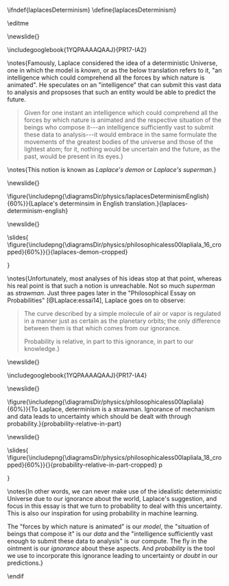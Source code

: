 \ifndef{laplacesDeterminism}
\define{laplacesDeterminism}

\editme

\newslide{}

\includegooglebook{1YQPAAAAQAAJ}{PR17-IA2}

\notes{Famously, Laplace considered the idea of a deterministic Universe, one in which the model is *known*, or as the below translation refers to it, "an intelligence which could comprehend all the forces by which nature is animated". He speculates on an "intelligence" that can submit this vast data to analysis and propsoses that such an entity would be able to predict the future.

>Given for one instant an intelligence which could comprehend all the forces by which nature is animated and the respective situation of the beings who compose it---an intelligence sufficiently vast to submit these data to analysis---it would embrace in the same formulate the movements of the greatest bodies of the universe and those of the lightest atom; for it, nothing would be uncertain and the future, as the past, would be present in its eyes.}

\notes{This notion is known as *Laplace's demon* or *Laplace's superman*.}

\newslide{}

\figure{\includepng{\diagramsDir/physics/laplacesDeterminismEnglish}{60%}}{Laplace's determinsim in English translation.}{laplaces-determinism-english}

\newslide{}

\slides{
\figure{\includepng{\diagramsDir/physics/philosophicaless00lapliala_16_cropped}{60%}}{}{laplaces-demon-cropped}

<!--\includepdfclip{\diagramsDir/physics/philosophicaless00lapliala.pdf}{0cm 6cm 0cm 3.2cm}{16}{80%}{}-->}
\notes{Unfortunately, most analyses of his ideas stop at that point, whereas his real point is that such a notion is unreachable. Not so much *superman* as *strawman*. Just three pages later in the "Philosophical Essay on Probabilities" [@Laplace:essai14], Laplace goes on to observe:

> The curve described by a simple molecule of air or vapor is regulated in a manner just as certain as the planetary orbits; the only difference between them is that which comes from our ignorance.
>
> Probability is relative, in part to this ignorance, in part to our knowledge.}

\newslide{}

\includegooglebook{1YQPAAAAQAAJ}{PR17-IA4}

\newslide{}

\figure{\includepng{\diagramsDir/physics/philosophicaless00lapliala}{60%}}{To Laplace, determinism is a strawman. Ignorance of mechanism and data leads to uncertainty which should be dealt with through probability.}{probability-relative-in-part}

\newslide{}

\slides{
\figure{\includepng{\diagramsDir/physics/philosophicaless00lapliala_18_cropped}{60%}}{}{probability-relative-in-part-cropped}
p
<!--\includepdfclip{\diagramsDir/physics/philosophicaless00lapliala.pdf}{0cm 6cm 0cm 5cm}{18}{80%}{}
-->}

\notes{In other words, we can never make use of the idealistic deterministic Universe due to our ignorance about the world, Laplace's suggestion, and focus in this essay is that we turn to probability to deal with this uncertainty. This is also our inspiration for using probability in machine learning. 

The "forces by which nature is animated" is our *model*, the "situation of beings that compose it" is our *data* and the "intelligence sufficiently vast enough to submit these data to analysis" is our compute. The fly in the ointment is our *ignorance* about these aspects. And *probability* is the tool we use to incorporate this ignorance leading to uncertainty or *doubt* in our predictions.}

\endif
